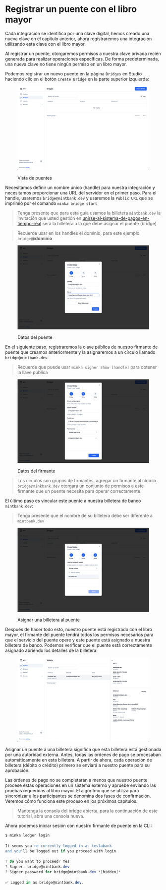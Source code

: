 # Registrar un puente con el libro mayor

Cada integración se identifica por una clave digital, hemos creado una nueva clave en el capítulo anterior, ahora registraremos una integración utilizando esta clave con el libro mayor.

Al registrar un puente, otorgaremos permisos a nuestra clave privada recién generada para realizar operaciones específicas. De forma predeterminada, una nueva clave no tiene ningún permiso en un libro mayor.

Podemos registrar un nuevo puente en la página `Bridges` en Studio haciendo clic en el botón `Create Bridge` en la parte superior izquierda:

<figure><img src="../../.gitbook/assets/image (1).png" alt=""><figcaption><p>Vista de puentes</p></figcaption></figure>

Necesitamos definir un nombre único (handle) para nuestra integración y necesitamos proporcionar una URL del servidor en el primer paso. Para el handle, usaremos `bridge@mintbank.dev` y usaremos la `Public URL` que se imprimió por el comando `minka bridge start`

> Tenga presente que para esta guía usamos la billetera `mintbank.dev` la invitación que usted gestión en [unirse-al-sistema-de-pagos-en-tiempo-real](../unirse-al-sistema-de-pagos-en-tiempo-real/ "mention") será la billetera a la que debe asignar el puente (bridge)&#x20;

> Recuerde usar en los handles el dominio, para este ejemplo `bridge`@**dominio**

<figure><img src="../../.gitbook/assets/image (2).png" alt=""><figcaption><p>Datos del puente</p></figcaption></figure>

En el siguiente paso, registraremos la clave pública de nuestro firmante de puente que creamos anteriormente y la asignaremos a un círculo llamado `bridge@mintbank.dev`:

> Recuerde que puede usar `minka signer show [handle]` para obtener la llave pública

<figure><img src="../../.gitbook/assets/image (3).png" alt=""><figcaption><p>Datos del firmante</p></figcaption></figure>

> Los círculos son grupos de firmantes, agregar un firmante al círculo `bridge@minkbank.dev` otorgará un conjunto de permisos a este firmante que un puente necesita para operar correctamente.

El último paso es vincular este puente a nuestra billetera de banco `mintbank.dev`:

> Tenga presente que el nombre de su billetera debe ser diferente a `mintbank.dev`

<figure><img src="../../.gitbook/assets/image (4).png" alt=""><figcaption><p>Asignar una billetera al puente</p></figcaption></figure>

Después de hacer todo esto, nuestro puente está registrado con el libro mayor, el firmante del puente tendrá todos los permisos necesarios para que el servicio del puente opere y este puente está asignado a nuestra billetera de banco. Podemos verificar que el puente está correctamente asignado abriendo los detalles de la billetera:

<figure><img src="../../.gitbook/assets/image (5).png" alt=""><figcaption></figcaption></figure>

Asignar un puente a una billetera significa que esta billetera está gestionada por una autoridad externa. Antes, todas las órdenes de pago se procesaban automáticamente en esta billetera. A partir de ahora, cada operación de billetera (débito o crédito) primero se enviará a nuestro puente para su aprobación.

Las órdenes de pago no se completarán a menos que nuestro puente procese estas operaciones en un sistema externo y apruebe enviando las pruebas requeridas al libro mayor. El algoritmo que se utiliza para sincronizar a los participantes se denomina dos fases de confirmación. Veremos cómo funciona este proceso en los próximos capítulos.

> Mantenga la consola del bridge abierta, para la continuación de este tutorial, abra una consola nueva.

Ahora podemos iniciar sesión con nuestro firmante de puente en la CLI:

```powershell
$ minka ledger login

It seems you're currently logged in as teslabank
and you'll be logged out if you proceed with login

? Do you want to proceed? Yes
? Signer: bridge@mintbank.dev
? Signer password for bridge@mintbank.dev *[hidden]*

✅ Logged in as bridge@mintbank.dev.
```





